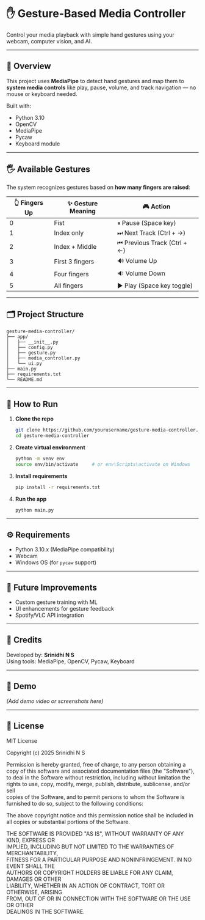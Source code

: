 # ✋ Gesture-Based Media Controller

Control your media playback with simple hand gestures using your webcam, computer vision, and AI.

---

## 📌 Overview

This project uses **MediaPipe** to detect hand gestures and map them to **system media controls** like play, pause, volume, and track navigation — no mouse or keyboard needed.

Built with:
- Python 3.10
- OpenCV
- MediaPipe
- Pycaw
- Keyboard module

---

## 🖐️ Available Gestures

The system recognizes gestures based on **how many fingers are raised**:

| 👆 Fingers Up | ✨ Gesture Meaning | 🎮 Action |
|--------------|--------------------|-----------|
| 0            | Fist               | ⏸ Pause (Space key) |
| 1            | Index only         | ⏭ Next Track (Ctrl + →) |
| 2            | Index + Middle     | ⏮ Previous Track (Ctrl + ←) |
| 3            | First 3 fingers    | 🔊 Volume Up |
| 4            | Four fingers       | 🔉 Volume Down |
| 5            | All fingers        | ▶️ Play (Space key toggle) |

---

## 🗂️ Project Structure

```
gesture-media-controller/
├── app/
│   ├── __init__.py
│   ├── config.py
│   ├── gesture.py
│   ├── media_controller.py
│   └── ui.py
├── main.py
├── requirements.txt
└── README.md
```

---

## 🚀 How to Run

1. **Clone the repo**
   ```bash
   git clone https://github.com/yourusername/gesture-media-controller.git
   cd gesture-media-controller
   ```

2. **Create virtual environment**
   ```bash
   python -m venv env
   source env/bin/activate     # or env\Scripts\activate on Windows
   ```

3. **Install requirements**
   ```bash
   pip install -r requirements.txt
   ```

4. **Run the app**
   ```bash
   python main.py
   ```

---

## ⚙️ Requirements

- Python 3.10.x (MediaPipe compatibility)
- Webcam
- Windows OS (for `pycaw` support)

---

## 🤖 Future Improvements

- Custom gesture training with ML
- UI enhancements for gesture feedback
- Spotify/VLC API integration

---

## 🧠 Credits

Developed by: **Srinidhi N S**  
Using tools: MediaPipe, OpenCV, Pycaw, Keyboard

---

## 📸 Demo

*(Add demo video or screenshots here)*

---

## 📄 License

MIT License

Copyright (c) 2025 Srinidhi N S

Permission is hereby granted, free of charge, to any person obtaining a copy
of this software and associated documentation files (the "Software"), to deal
in the Software without restriction, including without limitation the rights
to use, copy, modify, merge, publish, distribute, sublicense, and/or sell   
copies of the Software, and to permit persons to whom the Software is       
furnished to do so, subject to the following conditions:

The above copyright notice and this permission notice shall be included in   
all copies or substantial portions of the Software.

THE SOFTWARE IS PROVIDED "AS IS", WITHOUT WARRANTY OF ANY KIND, EXPRESS OR   
IMPLIED, INCLUDING BUT NOT LIMITED TO THE WARRANTIES OF MERCHANTABILITY,    
FITNESS FOR A PARTICULAR PURPOSE AND NONINFRINGEMENT. IN NO EVENT SHALL THE  
AUTHORS OR COPYRIGHT HOLDERS BE LIABLE FOR ANY CLAIM, DAMAGES OR OTHER      
LIABILITY, WHETHER IN AN ACTION OF CONTRACT, TORT OR OTHERWISE, ARISING     
FROM, OUT OF OR IN CONNECTION WITH THE SOFTWARE OR THE USE OR OTHER         
DEALINGS IN THE SOFTWARE.

